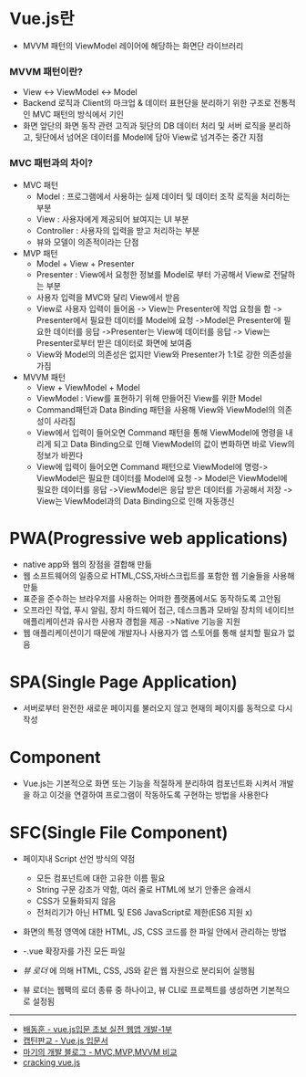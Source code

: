 # Vue.js란
- MVVM 패턴의 ViewModel 레이어에 해당하는 화면단 라이브러리
### MVVM 패턴이란?
- View <-> ViewModel <-> Model
- Backend 로직과 Client의 마크업 & 데이터 표현단을 분리하기 위한 구조로 전통적인 MVC 패턴의 방식에서 기인
- 화면 앞단의 화면 동작 관련 고직과 뒷단의 DB 데이터 처리 및 서버 로직을 분리하고, 뒷단에서 넘어온 데이터를 Model에 담아 View로 넘겨주는 중간 지점  
### MVC 패턴과의 차이?
- MVC 패턴 
    - Model : 프로그램에서 사용하는 실제 데이터 및 데이터 조작 로직을 처리하는 부분
    - View : 사용자에게 제공되어 뵤여지는 UI 부분
    - Controller : 사용자의 입력을 받고 처리하는 부분
    - 뷰와 모델이 의존적이라는 단점
- MVP 패턴
    - Model + View + Presenter
    - Presenter : View에서 요청한 정보를 Model로 부터 가공해서 View로 전달하는 부분    
    - 사용자 입력을 MVC와 달리 View에서 받음
    - View로 사용자 입력이 들어옴 -> View는 Presenter에 작업 요청을 함 -> Presenter에서 필요한 데이터를 Model에 요청 ->Model은 Presenter에 필요한 데이터를 응답 ->Presenter는 View에 데이터를 응답 -> View는 Presenter로부터 받은 데이터로 화면에 보여줌
    - View와 Model의 의존성은 없지만 View와 Presenter가 1:1로 강한 의존성을 가짐
- MVVM 패턴
    - View + ViewModel + Model
    - ViewModel : View를 표현하기 위해 만들어진 View를 위한 Model
    - Command패턴과 Data Binding 패턴을 사용해 View와 ViewModel의 의존성이 사라짐
    - View에서 입력이 들어오면 Command 패턴을 통해 ViewModel에 명령을 내리게 되고 Data Binding으로 인해 ViewModel의 값이 변화하면 바로 View의 정보가 바뀐다
    - View에 입력이 들어오면 Command 패턴으로 ViewModel에 명령-> ViewModel은 필요한 데이터를 Model에 요청 -> Model은 ViewModel에 필요한 데이터를 응답 ->ViewModel은 응답 받은 데이터를 가공해서 저장 -> View는 ViewModel과의 Data Binding으로 인해 자동갱신
# PWA(Progressive web applications)
- native app와 웹의 장점을 결합해 만듦
- 웹 소프트웨어의 일종으로 HTML,CSS,자바스크립트를 포함한 웹 기술들을 사용해 만듦
- 표준을 준수하는 브라우저를 사용하는 어떠한 플랫폼에서도 동작하도록 고안됨
- 오프라인 작업, 푸시 알림, 장치 하드웨어 접근, 데스크톱과 모바일 장치의 네이티브 애플리케이션과 유사한 사용자 경험을 제공 ->Native 기능을 지원
- 웹 애플리케이션이기 때문에 개발자나 사용자가 앱 스토어를 통해 설치할 필요가 없음

# SPA(Single Page Application)
- 서버로부터 완전한 새로운 페이지를 불러오지 않고 현재의 페이지를 동적으로 다시 작성

# Component
- Vue.js는 기본적으로 화면 또는 기능을 적절하게 분리하여 컴포넌트화 시켜서 개발을 하고 이것을 연결하여 프로그램이 작동하도록 구현하는 방법을 사용한다

# SFC(Single File Component)
- 페이지내 Script 선언 방식의 약점
    - 모든 컴포넌트에 대한 고유한 이름 필요
    - String 구문 강조가 약함, 여러 줄로 HTML에 보기 안좋은 슬래시
    - CSS가 모듈화되지 않음
    - 전처리기가 아닌 HTML 및 ES6 JavaScript로 제한(ES6 지원 x)

- 화면의 특정 영역에 대한 HTML, JS, CSS 코드를 한 파일 안에서 관리하는 방법
- -.vue 확장자를 가진 모든 파일
- _뷰 로더_ 에 의해 HTML, CSS, JS와 같은 웹 자원으로 분리되어 실행됨
- 뷰 로더는 웹팩의 로더 종류 중 하나이고, 뷰 CLI로 프로젝트를 생성하면 기본적으로 설정됨


---
- [배동훈 - vue.js입문 초보 실전 웹앱 개발-1부](https://www.inflearn.com/course/real-%EC%9B%B9%EC%95%B1-%EA%B0%9C%EB%B0%9C-vuejs-1%EB%B6%80)
- [캡틴판교 - Vue.js 입문서](https://joshua1988.github.io/web-development/vuejs/vuejs-tutorial-for-beginner/)
- [마기의 개발 블로그 - MVC,MVP,MVVM 비교](https://magi82.github.io/android-mvc-mvp-mvvm/)
- [cracking vue.js](https://joshua1988.github.io/vue-camp/vue/sfc.html#%EC%8B%B1%EA%B8%80-%ED%8C%8C%EC%9D%BC-%EC%BB%B4%ED%8F%AC%EB%84%8C%ED%8A%B8%EC%9D%98-%EB%8F%99%EC%9E%91-%EC%9B%90%EB%A6%AC)